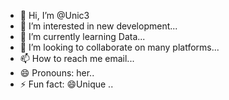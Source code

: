 - 👋 Hi, I’m @Unic3
- 👀 I’m interested in new development...
- 🌱 I’m currently learning Data...
- 💞️ I’m looking to collaborate on many platforms...
- 📫 How to reach me email...
- 😄 Pronouns: her..
- ⚡ Fun fact: 😄Unique ..

<!---
Unic3/Unic3 is a ✨ special ✨ repository because its `README.md` (this file) appears on your GitHub profile.
You can click the Preview link to take a look at your changes.
--->

